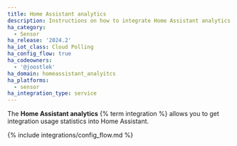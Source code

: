 ```yaml
---
title: Home Assistant analytics
description: Instructions on how to integrate Home Assistant analytics within Home Assistant.
ha_category:
  - Sensor
ha_release: '2024.2'
ha_iot_class: Cloud Polling
ha_config_flow: true
ha_codeowners:
  - '@joostlek'
ha_domain: homeassistant_analyitcs
ha_platforms:
  - sensor
ha_integration_type: service
---
```


The **Home Assistant analytics** {% term integration %} allows you to get integration usage statistics into Home Assistant.


{% include integrations/config_flow.md %}
